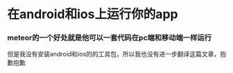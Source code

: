 # 在android和ios上运行你的app

### meteor的一个好处就是他可以一套代码在pc端和移动端一样运行

但是我没有安装android和ios的的工具包，所以我也没有进一步翻译这篇文章，抱歉抱歉

